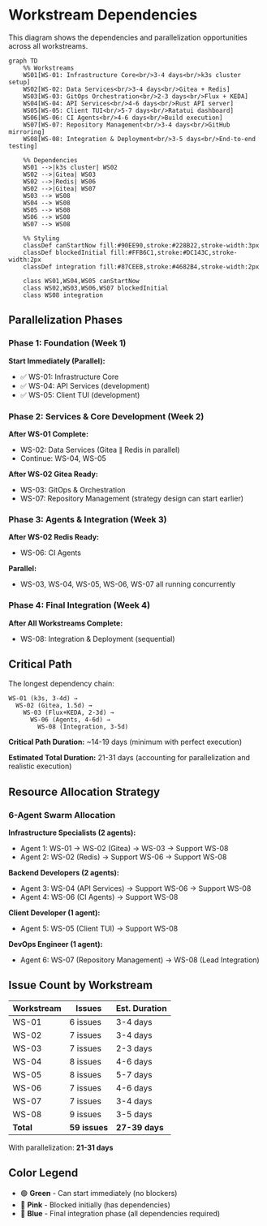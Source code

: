 # Workstream Dependencies

This diagram shows the dependencies and parallelization opportunities across all workstreams.

```mermaid
graph TD
    %% Workstreams
    WS01[WS-01: Infrastructure Core<br/>3-4 days<br/>k3s cluster setup]
    WS02[WS-02: Data Services<br/>3-4 days<br/>Gitea + Redis]
    WS03[WS-03: GitOps Orchestration<br/>2-3 days<br/>Flux + KEDA]
    WS04[WS-04: API Services<br/>4-6 days<br/>Rust API server]
    WS05[WS-05: Client TUI<br/>5-7 days<br/>Ratatui dashboard]
    WS06[WS-06: CI Agents<br/>4-6 days<br/>Build execution]
    WS07[WS-07: Repository Management<br/>3-4 days<br/>GitHub mirroring]
    WS08[WS-08: Integration & Deployment<br/>3-5 days<br/>End-to-end testing]

    %% Dependencies
    WS01 -->|k3s cluster| WS02
    WS02 -->|Gitea| WS03
    WS02 -->|Redis| WS06
    WS02 -->|Gitea| WS07
    WS03 --> WS08
    WS04 --> WS08
    WS05 --> WS08
    WS06 --> WS08
    WS07 --> WS08

    %% Styling
    classDef canStartNow fill:#90EE90,stroke:#228B22,stroke-width:3px
    classDef blockedInitial fill:#FFB6C1,stroke:#DC143C,stroke-width:2px
    classDef integration fill:#87CEEB,stroke:#4682B4,stroke-width:2px

    class WS01,WS04,WS05 canStartNow
    class WS02,WS03,WS06,WS07 blockedInitial
    class WS08 integration
```

## Parallelization Phases

### Phase 1: Foundation (Week 1)
**Start Immediately (Parallel):**
- ✅ WS-01: Infrastructure Core
- ✅ WS-04: API Services (development)
- ✅ WS-05: Client TUI (development)

### Phase 2: Services & Core Development (Week 2)
**After WS-01 Complete:**
- WS-02: Data Services (Gitea ∥ Redis in parallel)
- Continue: WS-04, WS-05

**After WS-02 Gitea Ready:**
- WS-03: GitOps & Orchestration
- WS-07: Repository Management (strategy design can start earlier)

### Phase 3: Agents & Integration (Week 3)
**After WS-02 Redis Ready:**
- WS-06: CI Agents

**Parallel:**
- WS-03, WS-04, WS-05, WS-06, WS-07 all running concurrently

### Phase 4: Final Integration (Week 4)
**After All Workstreams Complete:**
- WS-08: Integration & Deployment (sequential)

## Critical Path

The longest dependency chain:
```
WS-01 (k3s, 3-4d) →
  WS-02 (Gitea, 1.5d) →
    WS-03 (Flux+KEDA, 2-3d) →
      WS-06 (Agents, 4-6d) →
        WS-08 (Integration, 3-5d)
```

**Critical Path Duration:** ~14-19 days (minimum with perfect execution)

**Estimated Total Duration:** 21-31 days (accounting for parallelization and realistic execution)

## Resource Allocation Strategy

### 6-Agent Swarm Allocation

**Infrastructure Specialists (2 agents):**
- Agent 1: WS-01 → WS-02 (Gitea) → WS-03 → Support WS-08
- Agent 2: WS-02 (Redis) → Support WS-06 → Support WS-08

**Backend Developers (2 agents):**
- Agent 3: WS-04 (API Services) → Support WS-06 → Support WS-08
- Agent 4: WS-06 (CI Agents) → Support WS-08

**Client Developer (1 agent):**
- Agent 5: WS-05 (Client TUI) → Support WS-08

**DevOps Engineer (1 agent):**
- Agent 6: WS-07 (Repository Management) → WS-08 (Lead Integration)

## Issue Count by Workstream

| Workstream | Issues | Est. Duration |
|-----------|--------|---------------|
| WS-01 | 6 issues | 3-4 days |
| WS-02 | 7 issues | 3-4 days |
| WS-03 | 7 issues | 2-3 days |
| WS-04 | 8 issues | 4-6 days |
| WS-05 | 8 issues | 5-7 days |
| WS-06 | 7 issues | 4-6 days |
| WS-07 | 7 issues | 3-4 days |
| WS-08 | 9 issues | 3-5 days |
| **Total** | **59 issues** | **27-39 days** |

With parallelization: **21-31 days**

## Color Legend

- 🟢 **Green** - Can start immediately (no blockers)
- 🔴 **Pink** - Blocked initially (has dependencies)
- 🔵 **Blue** - Final integration phase (all dependencies required)
